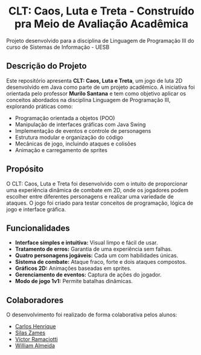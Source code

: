 <h1 align="center"> CLT: Caos, Luta e Treta - Construído pra Meio de Avaliação Acadêmica </h1>

<p> Projeto desenvolvido para a disciplina de Linguagem de Programação III do curso de Sistemas de Informação - UESB </p>

<h2> Descrição do Projeto </h2>

<p> Este repositório apresenta <strong>CLT: Caos, Luta e Treta</strong>, um jogo de luta 2D desenvolvido em Java como parte de um projeto acadêmico. A iniciativa foi orientada pelo professor <strong>Murilo Santana</strong> e tem como objetivo aplicar os conceitos abordados na disciplina Linguagem de Programação III, explorando práticas como:

-   Programação orientada a objetos (POO)
-   Manipulação de interfaces gráficas com Java Swing
-   Implementação de eventos e controle de personagens
-   Estrutura modular e organização do código
-   Mecânicas de jogo, incluindo ataques e colisões
-   Animação e carregamento de sprites

<h2> Propósito </h2>

<p> O CLT: Caos, Luta e Treta foi desenvolvido com o intuito de proporcionar uma experiência dinâmica de combate em 2D, onde os jogadores podem escolher entre diferentes personagens e realizar uma variedade de ataques. O jogo foi criado para testar conceitos de programação, lógica de jogo e interface gráfica.</p>

<h2> Funcionalidades </h2>

-   **Interface simples e intuitiva:** Visual limpo e fácil de usar.
-   **Tratamento de erros:** Garantia de uma experiência sem falhas.
-   **Quatro personagens jogáveis:** Cada um com habilidades únicas.
-   **Sistema de combate:** Ataque fraco, forte e dois ataques compostos.
-   **Gráficos 2D:** Animações baseadas em sprites.
-   **Gerenciamento de eventos:** Captura de ações do jogador.
-   **Modo de jogo 1v1:** Permite batalhas dinâmicas.

<h2> Colaboradores </h2>

<p> O desenvolvimento foi realizado de forma colaborativa pelos alunos: </p>

-   <a href="https://github.com/carloscdf">Carlos Henrique</a>
-   <a href="https://github.com/Sigmarok">Silas Zames</a>
-   <a href="https://github.com/victorramacciotti">Víctor Ramaciotti</a>
-   <a href="https://github.com/willalmeid">William Almeida</a>
